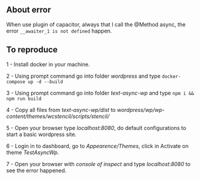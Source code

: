 ## About error
When use plugin of capacitor, always that I call the @Method async, the error `__awaiter_1 is not defined` happen.

## To reproduce
1 - Install docker in your machine.

2 - Using prompt command go into folder *wordpress* and type `docker-compose up -d --build`

3 - Using prompt command go into folder *text-async-wp* and type `npm i && npm run build`

4 - Copy all files from *text-async-wp/dist* to *wordpress/wp/wp-content/themes/wcstencil/scripts/stencil/*

5 - Open your browser type *localhost:8080*, do default configurations to start a basic wordpress site.

6 - Login in to dashboard, go to *Appearence/Themes*, click in Activate on theme *TestAsyncWp*.

7 - Open your browser with *console of inspect* and type *localhost:8080* to see the error happened.
